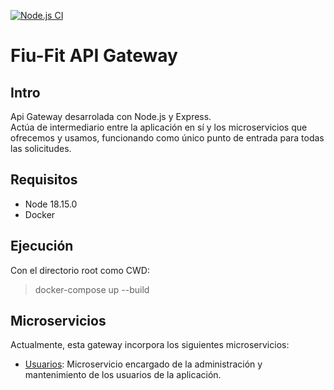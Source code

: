[![Node.js CI](https://github.com/taller-II-2023-q1-g8/API-Gateway/actions/workflows/node.js.yml/badge.svg)](https://github.com/taller-II-2023-q1-g8/API-Gateway/actions/workflows/node.js.yml)
# Fiu-Fit API Gateway

## Intro
Api Gateway desarrolada con Node.js y Express. 	
Actúa de intermediario entre la aplicación en sí y los microservicios que ofrecemos y usamos, funcionando como único punto de entrada para todas las solicitudes.

## Requisitos
* Node 18.15.0
* Docker

## Ejecución
Con el directorio root como CWD:
> docker-compose up --build

## Microservicios
Actualmente, esta gateway incorpora los siguientes microservicios:

* [Usuarios](https://github.com/taller-II-2023-q1-g8/fiufit.fiuba.user.api): Microservicio encargado de la administración y mantenimiento de los usuarios de la aplicación.
